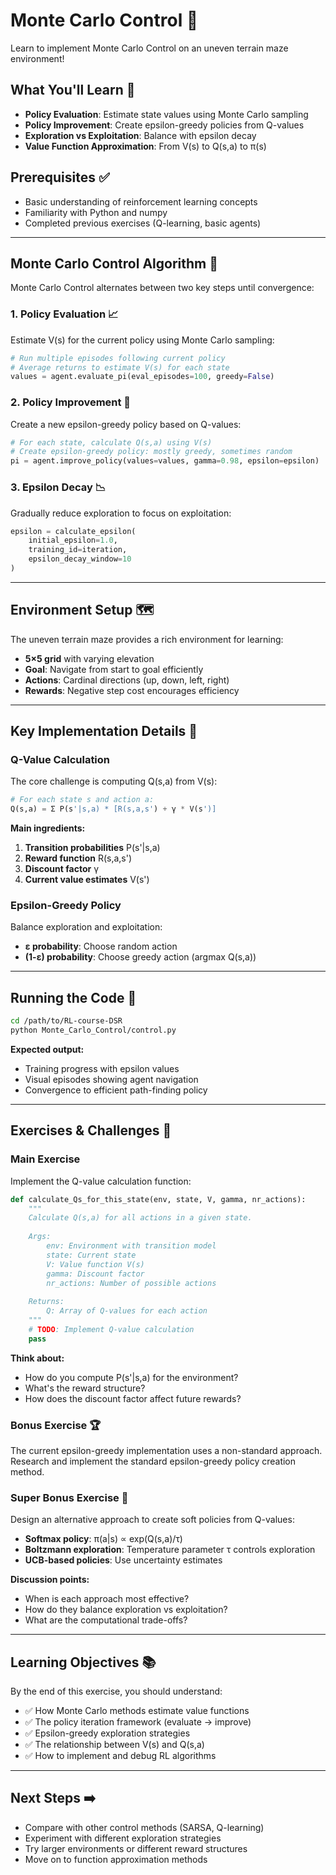 # Monte Carlo Control 🎯
Learn to implement Monte Carlo Control on an uneven terrain maze environment!

## What You'll Learn 🧠
- **Policy Evaluation**: Estimate state values using Monte Carlo sampling
- **Policy Improvement**: Create epsilon-greedy policies from Q-values
- **Exploration vs Exploitation**: Balance with epsilon decay
- **Value Function Approximation**: From V(s) to Q(s,a) to π(s)

## Prerequisites ✅
- Basic understanding of reinforcement learning concepts
- Familiarity with Python and numpy
- Completed previous exercises (Q-learning, basic agents)

---

## Monte Carlo Control Algorithm 🔄

Monte Carlo Control alternates between two key steps until convergence:

### 1. Policy Evaluation 📈
Estimate V(s) for the current policy using Monte Carlo sampling:
```python
# Run multiple episodes following current policy
# Average returns to estimate V(s) for each state
values = agent.evaluate_pi(eval_episodes=100, greedy=False)
```

### 2. Policy Improvement 🎯
Create a new epsilon-greedy policy based on Q-values:
```python
# For each state, calculate Q(s,a) using V(s)
# Create epsilon-greedy policy: mostly greedy, sometimes random
pi = agent.improve_policy(values=values, gamma=0.98, epsilon=epsilon)
```

### 3. Epsilon Decay 📉
Gradually reduce exploration to focus on exploitation:
```python
epsilon = calculate_epsilon(
    initial_epsilon=1.0,
    training_id=iteration,
    epsilon_decay_window=10
)
```

---

## Environment Setup 🗺️

The uneven terrain maze provides a rich environment for learning:
- **5×5 grid** with varying elevation
- **Goal**: Navigate from start to goal efficiently
- **Actions**: Cardinal directions (up, down, left, right)
- **Rewards**: Negative step cost encourages efficiency

---

## Key Implementation Details 🔧

### Q-Value Calculation
The core challenge is computing Q(s,a) from V(s):

```python
# For each state s and action a:
Q(s,a) = Σ P(s'|s,a) * [R(s,a,s') + γ * V(s')]
```

**Main ingredients:**
1. **Transition probabilities** P(s'|s,a)
2. **Reward function** R(s,a,s')
3. **Discount factor** γ
4. **Current value estimates** V(s')

### Epsilon-Greedy Policy
Balance exploration and exploitation:
- **ε probability**: Choose random action
- **(1-ε) probability**: Choose greedy action (argmax Q(s,a))

---

## Running the Code 🚀

```bash
cd /path/to/RL-course-DSR
python Monte_Carlo_Control/control.py
```

**Expected output:**
- Training progress with epsilon values
- Visual episodes showing agent navigation
- Convergence to efficient path-finding policy

---

## Exercises & Challenges 🎯

### Main Exercise
Implement the Q-value calculation function:
```python
def calculate_Qs_for_this_state(env, state, V, gamma, nr_actions):
    """
    Calculate Q(s,a) for all actions in a given state.
    
    Args:
        env: Environment with transition model
        state: Current state
        V: Value function V(s)
        gamma: Discount factor
        nr_actions: Number of possible actions
    
    Returns:
        Q: Array of Q-values for each action
    """
    # TODO: Implement Q-value calculation
    pass
```

**Think about:**
- How do you compute P(s'|s,a) for the environment?
- What's the reward structure?
- How does the discount factor affect future rewards?

### Bonus Exercise 🏆
The current epsilon-greedy implementation uses a non-standard approach. Research and implement the standard epsilon-greedy policy creation method.

### Super Bonus Exercise 🌟
Design an alternative approach to create soft policies from Q-values:
- **Softmax policy**: π(a|s) ∝ exp(Q(s,a)/τ)
- **Boltzmann exploration**: Temperature parameter τ controls exploration
- **UCB-based policies**: Use uncertainty estimates

**Discussion points:**
- When is each approach most effective?
- How do they balance exploration vs exploitation?
- What are the computational trade-offs?

---

## Learning Objectives 📚

By the end of this exercise, you should understand:
- ✅ How Monte Carlo methods estimate value functions
- ✅ The policy iteration framework (evaluate → improve)
- ✅ Epsilon-greedy exploration strategies
- ✅ The relationship between V(s) and Q(s,a)
- ✅ How to implement and debug RL algorithms

---

## Next Steps ➡️
- Compare with other control methods (SARSA, Q-learning)
- Experiment with different exploration strategies
- Try larger environments or different reward structures
- Move on to function approximation methods